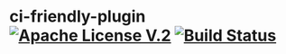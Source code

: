 # ci-friendly-plugin [![Apache License V.2](https://img.shields.io/badge/license-Apache%20V.2-blue.svg)](https://github.com/outbrain/ci-friendly-plugin/blob/master/LICENSE) [![Build Status](https://travis-ci.org/outbrain/ci-friendly-maven-plugin.svg?branch=main)](https://travis-ci.org/github/outbrain/ci-friendly-maven-plugin)
